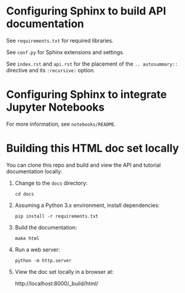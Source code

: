 # Configuring Sphinx to build API documentation

See `requirements.txt` for required libraries.

See `conf.py` for Sphinx extensions and settings.

See `index.rst` and `api.rst` for the placement of the `.. autosummary::` directive and its `:recursive:` option.

# Configuring Sphinx to integrate Jupyter Notebooks

For more information, see `notebooks/README`.

# Building this HTML doc set locally

You can clone this repo and build and view the API and tutorial documentation locally:

1. Change to the `docs` directory:

   `cd docs`

2. Assuming a Python 3.x environment, install dependencies:

   `pip install -r requirements.txt`

3. Build the documentation:

   `make html`

4. Run a web server:

   `python -m http.server`

5. View the doc set locally in a browser at:

   http://localhost:8000/\_build/html/
